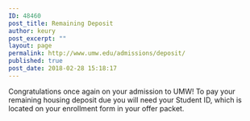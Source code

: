 ```yaml
---
ID: 48460
post_title: Remaining Deposit
author: keury
post_excerpt: ""
layout: page
permalink: http://www.umw.edu/admissions/deposit/
published: true
post_date: 2018-02-28 15:18:17
---
```

Congratulations once again on your admission to UMW! To pay your remaining housing deposit due you will need your Student ID, which is located on your enrollment form in your offer packet.
<div id="gform_wrapper_1" class="gf_browser_ie gf_browser_ie9 gform_wrapper"><form id="gform_1" action="/studentaccounts/eaglepay/guest-payer/" enctype="multipart/form-data" method="post">
<div class="gform_heading"></div>


</form></div>